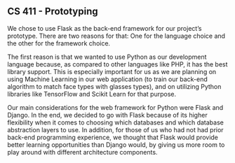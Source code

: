 
## CS 411 - Prototyping

We chose to use Flask as the back-end framework for our project’s prototype. There are two reasons for that: One for the language choice and the other for the framework choice.

The first reason is that we wanted to use Python as our development language because, as compared to other languages like PHP, it has the best library support. This is especially important for us as we are planning on using Machine Learning in our web application (to train our back-end algorithm to match face types with glasses types), and on utilizing Python libraries like TensorFlow and Scikit Learn for that purpose.

Our main considerations for the web framework for Python were Flask and Django. In the end, we decided to go with Flask because of its higher flexibility when it comes to choosing which databases and which database abstraction layers to use. In addition, for those of us who had not had prior back-end programming experience, we thought that Flask would provide better learning opportunities than Django would, by giving us more room to play around with different architecture components.


